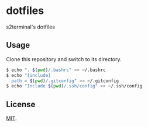 # dotfiles
s2terminal's dotfiles

## Usage
Clone this repository and switch to its directory.

```bash
$ echo ". $(pwd)/.bashrc" >> ~/.bashrc
$ echo "[include]
  path = $(pwd)/.gitconfig" >> ~/.gitconfig
$ echo "Include $(pwd)/.ssh/config" >> ~/.ssh/config
```

## License
[MIT](LICENSE).
